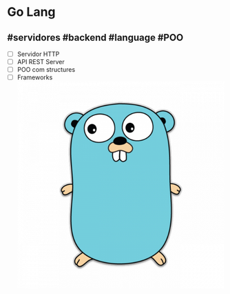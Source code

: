 
# Go Lang

## #servidores #backend #language #POO 
-  [ ] Servidor HTTP
-  [ ] API REST Server
-  [ ] POO com structures
-  [ ] Frameworks
![](../resources/go.png)
